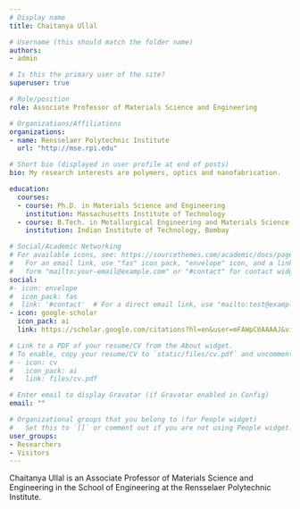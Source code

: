 ```yaml
---
# Display name
title: Chaitanya Ullal

# Username (this should match the folder name)
authors:
- admin

# Is this the primary user of the site?
superuser: true

# Role/position
role: Associate Professor of Materials Science and Engineering

# Organizations/Affiliations
organizations:
- name: Rensselaer Polytechnic Institute
  url: "http://mse.rpi.edu"

# Short bio (displayed in user profile at end of posts)
bio: My research interests are polymers, optics and nanofabrication.

education:
  courses:
  - course: Ph.D. in Materials Science and Engineering
    institution: Massachusetts Institute of Technology
  - course: B.Tech. in Metallurgical Engineering and Materials Science
    institution: Indian Institute of Technology, Bombay

# Social/Academic Networking
# For available icons, see: https://sourcethemes.com/academic/docs/page-builder/#icons
#   For an email link, use "fas" icon pack, "envelope" icon, and a link in the
#   form "mailto:your-email@example.com" or "#contact" for contact widget.
social:
#- icon: envelope
#  icon_pack: fas
#  link: '#contact'  # For a direct email link, use "mailto:test@example.org".
- icon: google-scholar
  icon_pack: ai
  link: https://scholar.google.com/citations?hl=en&user=mFAWpC0AAAAJ&view_op=list_works

# Link to a PDF of your resume/CV from the About widget.
# To enable, copy your resume/CV to `static/files/cv.pdf` and uncomment the lines below.
# - icon: cv
#   icon_pack: ai
#   link: files/cv.pdf

# Enter email to display Gravatar (if Gravatar enabled in Config)
email: ""

# Organizational groups that you belong to (for People widget)
#   Set this to `[]` or comment out if you are not using People widget.
user_groups:
- Researchers
- Visitors
---
```


Chaitanya Ullal is an Associate Professor of Materials Science and Engineering in the School of Engineering at the Rensselaer Polytechnic Institute.
